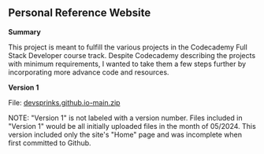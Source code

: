 Personal Reference Website
--------------------------

<b>Summary</b>

This project is meant to fulfill the various projects in the Codecademy Full Stack Developer course track. 
Despite Codecademy describing the projects with minimum requirements, I wanted to take them a few steps further by incorporating more advance code and resources.

<b>Version 1</b>

File: [devsprinks.github.io-main.zip](https://github.com/user-attachments/files/15633285/devsprinks.github.io-main.zip)

NOTE: "Version 1" is not labeled with a version number. Files included in "Version 1" would be all initially uploaded files in the month of 05/2024. 
This version included only the site's "Home" page and was incomplete when first committed to Github. 





